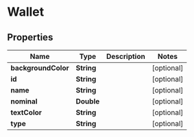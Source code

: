 

# Wallet

## Properties

Name | Type | Description | Notes
------------ | ------------- | ------------- | -------------
**backgroundColor** | **String** |  |  [optional]
**id** | **String** |  |  [optional]
**name** | **String** |  |  [optional]
**nominal** | **Double** |  |  [optional]
**textColor** | **String** |  |  [optional]
**type** | **String** |  |  [optional]



